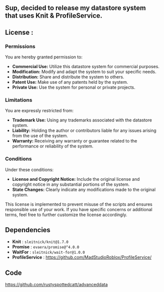 ## Sup, decided to release my datastore system that uses Knit & ProfileService.

## License : 

### Permissions
You are hereby granted permission to:

- **Commercial Use:** Utilize this datastore system for commercial purposes.
- **Modification:** Modify and adapt the system to suit your specific needs.
- **Distribution:** Share and distribute the system to others.
- **Patent Use:** Make use of any patents held by the system.
- **Private Use:** Use the system for personal or private projects.

### Limitations
You are expressly restricted from:

- **Trademark Use:** Using any trademarks associated with the datastore system.
- **Liability:** Holding the author or contributors liable for any issues arising from the use of the system.
- **Warranty:** Receiving any warranty or guarantee related to the performance or reliability of the system.

### Conditions
Under these conditions:

- **License and Copyright Notice:** Include the original license and copyright notice in any substantial portions of the system.
- **State Changes:** Clearly indicate any modifications made to the original system.

This license is implemented to prevent misuse of the scripts and ensures responsible use of your work. If you have specific concerns or additional terms, feel free to further customize the license accordingly.

## Dependencies 

- **Knit** : `sleitnick/knit@1.7.0`
- **Promise** : `evaera/promise@^4.0.0`
- **WaitFor** : `sleitnick/wait-for@1.0.0`
- **ProfileService** : https://github.com/MadStudioRoblox/ProfileService/

## Code

https://github.com/rustyspottedcatt/advanceddata
